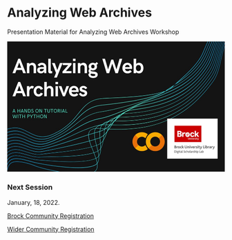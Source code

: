 # Analyzing Web Archives
Presentation Material for Analyzing Web Archives Workshop

![Analyzing Web Archives](splash.jpg)

### Next Session
January, 18, 2022.

[Brock Community Registration](https://experiencebu.brocku.ca/event/189492)

[Wider Community Registration](https://www.eventbrite.ca/e/analyzing-web-archives-tickets-191870187897)

